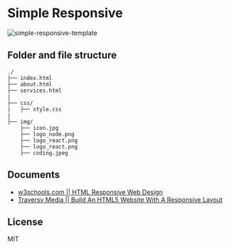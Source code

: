 # Simple Responsive

![simple-responsive-template](https://user-images.githubusercontent.com/34389409/44376841-711e0a80-a524-11e8-8a58-16558d612ed8.png)

## Folder and file structure

```
./
├── index.html
├── about.html
├── services.html
|
├── css/
|   ├── style.css
|
├── img/ 
    ├── icon.jpg
    ├── logo_node.png
    ├── logo_react.png
    ├── logo_react.png
    ├── coding.jpeg
```

## Documents

* [w3schools.com || HTML Responsive Web Design](https://www.w3schools.com/html/html_responsive.asp)
* [Traversy Media || Build An HTML5 Website With A Responsive Layout](https://www.youtube.com/watch?v=Wm6CUkswsNw&t=1504s)

## License

MIT
